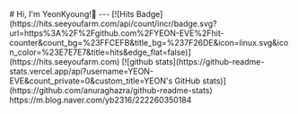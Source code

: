 <!-- ## Hi there 👋 --!>

# Hi, I'm YeonKyoung!👋

---
[![Hits Badge](https://hits.seeyoufarm.com/api/count/incr/badge.svg?url=https%3A%2F%2Fgithub.com%2FYEON-EVE%2Fhit-counter&count_bg=%23FFCEFB&title_bg=%237F26DE&icon=linux.svg&icon_color=%23E7E7E7&title=hits&edge_flat=false)](https://hits.seeyoufarm.com)

[![github stats](https://github-readme-stats.vercel.app/api?username=YEON-EVE&count_private=0&custom_title=YEON's GitHub stats)](https://github.com/anuraghazra/github-readme-stats)


<!--
**YEON-EVE/YEON-EVE** is a ✨ _special_ ✨ repository because its `README.md` (this file) appears on your GitHub profile.

Here are some ideas to get you started:

- 🔭 I’m currently working on ...
- 🌱 I’m currently learning ...
- 👯 I’m looking to collaborate on ...
- 🤔 I’m looking for help with ...
- 💬 Ask me about ...
- 📫 How to reach me: ...
- 😄 Pronouns: ...
- ⚡ Fun fact: ...
-->

<ref>
https://m.blog.naver.com/yb2316/222260350184
